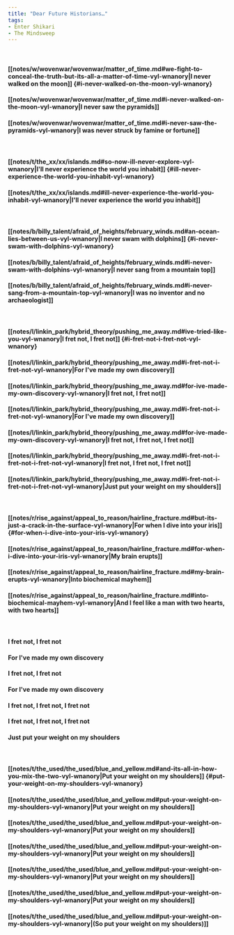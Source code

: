 ```yaml
---
title: "Dear Future Historians…"
tags:
- Enter Shikari
- The Mindsweep
---
```

&nbsp;
#### [[notes/w/wovenwar/wovenwar/matter_of_time.md#we-fight-to-conceal-the-truth-but-its-all-a-matter-of-time-vyl-wnanory|I never walked on the moon]] {#i-never-walked-on-the-moon-vyl-wnanory}
#### [[notes/w/wovenwar/wovenwar/matter_of_time.md#i-never-walked-on-the-moon-vyl-wnanory|I never saw the pyramids]]
#### [[notes/w/wovenwar/wovenwar/matter_of_time.md#i-never-saw-the-pyramids-vyl-wnanory|I was never struck by famine or fortune]]
&nbsp;
#### [[notes/t/the_xx/xx/islands.md#so-now-ill-never-explore-vyl-wnanory|I'll never experience the world you inhabit]] {#ill-never-experience-the-world-you-inhabit-vyl-wnanory}
#### [[notes/t/the_xx/xx/islands.md#ill-never-experience-the-world-you-inhabit-vyl-wnanory|I'll never experience the world you inhabit]]
&nbsp;
#### [[notes/b/billy_talent/afraid_of_heights/february_winds.md#an-ocean-lies-between-us-vyl-wnanory|I never swam with dolphins]] {#i-never-swam-with-dolphins-vyl-wnanory}
#### [[notes/b/billy_talent/afraid_of_heights/february_winds.md#i-never-swam-with-dolphins-vyl-wnanory|I never sang from a mountain top]]
#### [[notes/b/billy_talent/afraid_of_heights/february_winds.md#i-never-sang-from-a-mountain-top-vyl-wnanory|I was no inventor and no archaeologist]]
&nbsp;
#### [[notes/l/linkin_park/hybrid_theory/pushing_me_away.md#ive-tried-like-you-vyl-wnanory|I fret not, I fret not]] {#i-fret-not-i-fret-not-vyl-wnanory}
#### [[notes/l/linkin_park/hybrid_theory/pushing_me_away.md#i-fret-not-i-fret-not-vyl-wnanory|For I've made my own discovery]]
#### [[notes/l/linkin_park/hybrid_theory/pushing_me_away.md#for-ive-made-my-own-discovery-vyl-wnanory|I fret not, I fret not]]
#### [[notes/l/linkin_park/hybrid_theory/pushing_me_away.md#i-fret-not-i-fret-not-vyl-wnanory|For I've made my own discovery]]
#### [[notes/l/linkin_park/hybrid_theory/pushing_me_away.md#for-ive-made-my-own-discovery-vyl-wnanory|I fret not, I fret not, I fret not]]
#### [[notes/l/linkin_park/hybrid_theory/pushing_me_away.md#i-fret-not-i-fret-not-i-fret-not-vyl-wnanory|I fret not, I fret not, I fret not]]
#### [[notes/l/linkin_park/hybrid_theory/pushing_me_away.md#i-fret-not-i-fret-not-i-fret-not-vyl-wnanory|Just put your weight on my shoulders]]
&nbsp;
#### [[notes/r/rise_against/appeal_to_reason/hairline_fracture.md#but-its-just-a-crack-in-the-surface-vyl-wnanory|For when I dive into your iris]] {#for-when-i-dive-into-your-iris-vyl-wnanory}
#### [[notes/r/rise_against/appeal_to_reason/hairline_fracture.md#for-when-i-dive-into-your-iris-vyl-wnanory|My brain erupts]]
#### [[notes/r/rise_against/appeal_to_reason/hairline_fracture.md#my-brain-erupts-vyl-wnanory|Into biochemical mayhem]]
#### [[notes/r/rise_against/appeal_to_reason/hairline_fracture.md#into-biochemical-mayhem-vyl-wnanory|And I feel like a man with two hearts, with two hearts]]
&nbsp;
#### I fret not, I fret not
#### For I've made my own discovery
#### I fret not, I fret not
#### For I've made my own discovery
#### I fret not, I fret not, I fret not
#### I fret not, I fret not, I fret not
#### Just put your weight on my shoulders
&nbsp;
#### [[notes/t/the_used/the_used/blue_and_yellow.md#and-its-all-in-how-you-mix-the-two-vyl-wnanory|Put your weight on my shoulders]] {#put-your-weight-on-my-shoulders-vyl-wnanory}
#### [[notes/t/the_used/the_used/blue_and_yellow.md#put-your-weight-on-my-shoulders-vyl-wnanory|Put your weight on my shoulders]]
#### [[notes/t/the_used/the_used/blue_and_yellow.md#put-your-weight-on-my-shoulders-vyl-wnanory|Put your weight on my shoulders]]
#### [[notes/t/the_used/the_used/blue_and_yellow.md#put-your-weight-on-my-shoulders-vyl-wnanory|Put your weight on my shoulders]]
#### [[notes/t/the_used/the_used/blue_and_yellow.md#put-your-weight-on-my-shoulders-vyl-wnanory|Put your weight on my shoulders]]
#### [[notes/t/the_used/the_used/blue_and_yellow.md#put-your-weight-on-my-shoulders-vyl-wnanory|Put your weight on my shoulders]]
#### [[notes/t/the_used/the_used/blue_and_yellow.md#put-your-weight-on-my-shoulders-vyl-wnanory|(So put your weight on my shoulders)]]
